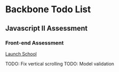 # Backbone Todo List
## Javascript II Assessment
### Front-end Assessment
[Launch School](http:www//launchschool.com)


TODO: Fix vertical scrolling
TODO: Model validation
